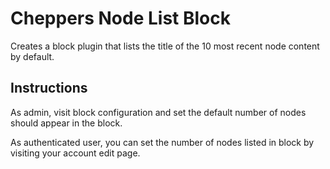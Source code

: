 Cheppers Node List Block
===========

Creates a block plugin that lists the title of the 10 most recent node content by default.

Instructions
------------

As admin, visit block configuration and set the default number of nodes should appear in the block.

As authenticated user, you can set the number of nodes listed in block by visiting your account edit page.
